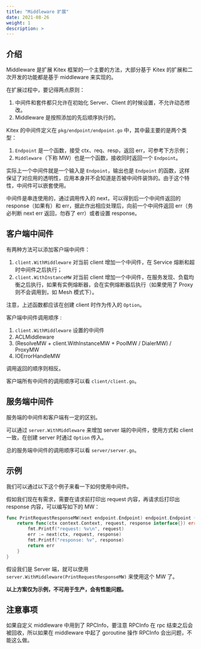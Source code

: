 ```yaml
---
title: "Middleware 扩展"
date: 2021-08-26
weight: 1
description: >
---
```


## 介绍

Middleware 是扩展 Kitex 框架的一个主要的方法，大部分基于 Kitex 的扩展和二次开发的功能都是基于 middleware 来实现的。

在扩展过程中，要记得两点原则：

1. 中间件和套件都只允许在初始化 Server、Client 的时候设置，不允许动态修改。
2. Middleware 是按照添加的先后顺序执行的。

Kitex 的中间件定义在 `pkg/endpoint/endpoint.go` 中，其中最主要的是两个类型：

1. `Endpoint` 是一个函数，接受 ctx、req、resp，返回 err，可参考下方示例；
2. `Middleware`（下称 MW）也是一个函数，接收同时返回一个 `Endpoint`。

实际上一个中间件就是一个输入是 `Endpoint`，输出也是 `Endpoint` 的函数，这样保证了对应用的透明性，应用本身并不会知道是否被中间件装饰的。由于这个特性，中间件可以嵌套使用。

中间件是串连使用的，通过调用传入的 next，可以得到后一个中间件返回的 response（如果有）和 err，据此作出相应处理后，向前一个中间件返回 err（务必判断 next err 返回，勿吞了 err）或者设置 response。

## 客户端中间件

有两种方法可以添加客户端中间件：

1. `client.WithMiddleware` 对当前 client 增加一个中间件，在 Service 熔断和超时中间件之后执行；
2. `client.WithInstanceMW` 对当前 client 增加一个中间件，在服务发现、负载均衡之后执行，如果有实例熔断器，会在实例熔断器后执行（如果使用了 Proxy 则不会调用到，如 Mesh 模式下）。

注意，上述函数都应该在创建 client 时作为传入的 `Option`。

客户端中间件调用顺序 :
1. `client.WithMiddleware` 设置的中间件
2. ACLMiddleware
3. (ResolveMW + client.WithInstanceMW + PoolMW / DialerMW) / ProxyMW
4. IOErrorHandleMW

调用返回的顺序则相反。

客户端所有中间件的调用顺序可以看 `client/client.go`。

## 服务端中间件

服务端的中间件和客户端有一定的区别。

可以通过 `server.WithMiddleware` 来增加 server 端的中间件，使用方式和 client 一致，在创建 server 时通过 `Option` 传入。

总的服务端中间件的调用顺序可以看 `server/server.go`。

## 示例

我们可以通过以下这个例子来看一下如何使用中间件。

假如我们现在有需求，需要在请求前打印出 request 内容，再请求后打印出 response 内容，可以编写如下的 MW：

```go
func PrintRequestResponseMW(next endpoint.Endpoint) endpoint.Endpoint {
    return func(ctx context.Context, request, response interface{}) error {
        fmt.Printf("request: %v\n", request)
        err := next(ctx, request, response)
        fmt.Printf("response: %v", response)
        return err
    }
}
```

假设我们是 Server 端，就可以使用 `server.WithMiddleware(PrintRequestResponseMW)` 来使用这个 MW 了。

**以上方案仅为示例，不可用于生产，会有性能问题。**

## 注意事项

如果自定义 middleware 中用到了 RPCInfo，要注意 RPCInfo 在 rpc 结束之后会被回收，所以如果在 middleware 中起了 goroutine 操作 RPCInfo 会出问题，不能这么做。
